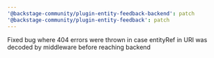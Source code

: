 ```yaml
---
'@backstage-community/plugin-entity-feedback-backend': patch
'@backstage-community/plugin-entity-feedback': patch
---
```


Fixed bug where 404 errors were thrown in case entityRef in URI was decoded by middleware before reaching backend
